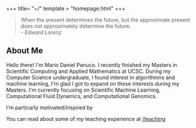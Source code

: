 +++
title= "~/"
template = "homepage.html"
+++

> When the present determines the future,
> but the approximate present does not approximately determine the future. <br> 
> -<cite> Edward Lorenz </cite>

## About Me 
Hello there! I'm Mario Daniel Panuco. I recently finished my Masters in Scientific Computing and Applied Mathematics at UCSC. During my Computer Science undergraduate, I found interest in algorithmns and machine learning, I'm glad I got to expand on these interests during my Masters. I'm currently focusing on Scientific Machine Learning, Computational Fluid Dynamics, and Computational Genomics. 

I'm particarly motivated/inspired by 


You can read about some of my teaching experience at [/teaching](@/teaching.md) 

